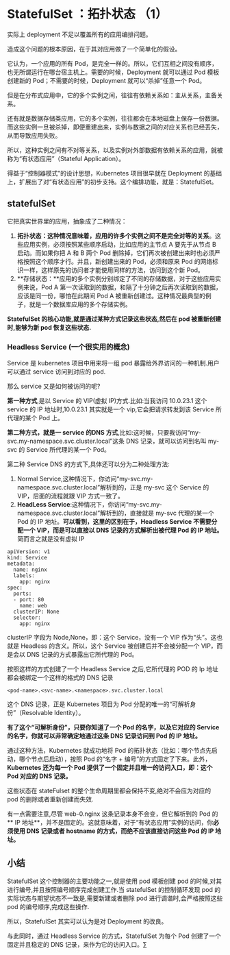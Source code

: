 # StatefulSet ：拓扑状态 （1）

实际上 deployment 不足以覆盖所有的应用编排问题。

造成这个问题的根本原因，在于其对应用做了一个简单化的假设。

它认为，一个应用的所有 Pod，是完全一样的。所以，它们互相之间没有顺序，也无所谓运行在哪台宿主机上。需要的时候，Deployment 就可以通过 Pod 模板创建新的 Pod；不需要的时候，Deployment 就可以“杀掉”任意一个 Pod。

但是在分布式应用中，它的多个实例之间，往往有依赖关系如：主从关系，主备关系。

还有就是数据存储类应用，它的多个实例，往往都会在本地磁盘上保存一份数据。而这些实例一旦被杀掉，即便重建出来，实例与数据之间的对应关系也已经丢失，从而导致应用失败。

所以，这种实例之间有不对等关系，以及实例对外部数据有依赖关系的应用，就被称为“有状态应用”（Stateful Application）。

得益于“控制器模式”的设计思想，Kubernetes 项目很早就在 Deployment 的基础上，扩展出了对“有状态应用”的初步支持。这个编排功能，就是：StatefulSet。

## statefulSet

它把真实世界里的应用，抽象成了二种情况：
1. **拓扑状态：**这种情况意味着，应用的许多个实例之间**不是完全对等的关系**。这些应用实例，必须按照某些顺序启动，比如应用的主节点 A 要先于从节点 B 启动。而如果你把 A 和 B 两个 Pod 删除掉，它们再次被创建出来时也必须严格按照这个顺序才行。并且，新创建出来的 Pod，必须和原来 Pod 的网络标识一样，这样原先的访问者才能使用同样的方法，访问到这个新 Pod。
2. **存储状态：**应用的多个实例分别绑定了不同的存储数据，对于这些应用实例来说，Pod A 第一次读取到的数据，和隔了十分钟之后再次读取到的数据，应该是同一份，哪怕在此期间 Pod A 被重新创建过。这种情况最典型的例子，就是一个数据库应用的多个存储实例。

**StatefulSet 的核心功能,就是通过某种方式记录这些状态,然后在 pod 被重新创建时,能够为新 pod 恢复这些状态.**

### Headless Service  (一个很实用的概念)

Service 是 kubernetes 项目中用来将一组 pod 暴露给外界访问的一种机制.用户可以通过 service 访问到对应的 pod.

那么 service 又是如何被访问的呢?

**第一种方式**,是以 Service 的 VIP(虚拟 IP)方式.比如:当我访问 10.0.23.1 这个 service 的 IP 地址时,10.0.23.1 其实就是一个 vip,它会把请求转发到该 Service 所代理的某个 Pod 上。

**第二种方式，就是一 service 的DNS 方式**,比如:这时候，只要我访问“my-svc.my-namespace.svc.cluster.local”这条 DNS 记录，就可以访问到名叫 my-svc 的 Service 所代理的某一个 Pod。


第二种 Service DNS 的方式下,具体还可以分为二种处理方法:
1. Normal Service,这种情况下，你访问“my-svc.my-namespace.svc.cluster.local”解析到的，正是 my-svc 这个 Service 的 VIP，后面的流程就跟 VIP 方式一致了。
2. **HeadLess Service**:这种情况下，你访问“my-svc.my-namespace.svc.cluster.local”解析到的，直接就是 my-svc 代理的某一个 Pod 的 IP 地址。**可以看到，这里的区别在于，Headless Service 不需要分配一个 VIP，而是可以直接以 DNS 记录的方式解析出被代理 Pod 的 IP 地址。**  简而言之就是没有虚拟 IP


```
apiVersion: v1
kind: Service
metadata:
  name: nginx
  labels:
    app: nginx
spec:
  ports:
  - port: 80
    name: web
  clusterIP: None
  selector:
    app: nginx

```

clusterIP 字段为 Node,None，即：这个 Service，没有一个 VIP 作为“头”。这也就是 Headless 的含义。所以，这个 Service 被创建后并不会被分配一个 VIP，而是会以 DNS 记录的方式暴露出它所代理的 Pod。

按照这样的方式创建了一个 Headless Service 之后,它所代理的 POD 的 Ip 地址都会被绑定一个这样的格式的 DNS 记录

```
<pod-name>.<svc-name>.<namespace>.svc.cluster.local

```
这个 DNS 记录，正是 Kubernetes 项目为 Pod 分配的唯一的“可解析身份”（Resolvable Identity）。

**有了这个“可解析身份”，只要你知道了一个 Pod 的名字，以及它对应的 Service 的名字，你就可以非常确定地通过这条 DNS 记录访问到 Pod 的 IP 地址。**

通过这种方法，Kubernetes 就成功地将 Pod 的拓扑状态（比如：哪个节点先启动，哪个节点后启动），按照 Pod 的“名字 + 编号”的方式固定了下来。此外，**Kubernetes 还为每一个 Pod 提供了一个固定并且唯一的访问入口，即：这个 Pod 对应的 DNS 记录。**

这些状态在 stateFulset 的整个生命周期里都会保持不变,绝对不会应为对应的 pod 的删除或者重新创建而失效.

有一点需要注意,尽管 web-0.nginx 这条记录本身不会变，但它解析到的 Pod 的** IP 地址**，并不是固定的。这就意味着，对于“有状态应用”实例的访问，你**必须使用 DNS 记录或者 hostname 的方式，而绝不应该直接访问这些 Pod 的 IP 地址。**

## 小结

StatefulSet 这个控制器的主要功能之一,就是使用 pod 模板创建 pod 的时候,对其进行编号,并且按照编号顺序完成创建工作.当 statefulSet 的控制循环发现 pod 的实际状态与期望状态不一致是,需要新建或者删除 pod 进行调谐时,会严格按照这些 pod 的编号顺序,完成这些操作.

所以，StatefulSet 其实可以认为是对 Deployment 的改良。

与此同时，通过 Headless Service 的方式，StatefulSet 为每个 Pod 创建了一个固定并且稳定的 DNS 记录，来作为它的访问入口。∑